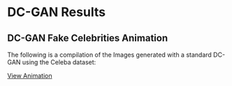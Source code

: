 # DC-GAN Results

## DC-GAN Fake Celebrities Animation

The following is a compilation of the Images generated with a standard DC-GAN using the Celeba dataset:

[View Animation](DC-GAN/SavedImages/animation.gif)
